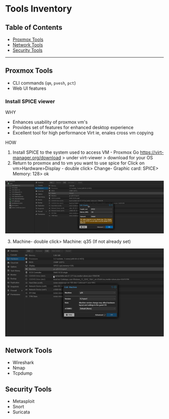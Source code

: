 # Tools Inventory

## Table of Contents

- [Proxmox Tools](#proxmox-tools)
- [Network Tools](#network-tools)
- [Security Tools](#security-tools)

---

## Proxmox Tools

- CLI commands (`qm`, `pvesh`, `pct`)
- Web UI features


### Install SPICE viewer ###

WHY
- Enhances usability of proxmox vm's
- Provides set of features for enhanced desktop experience
- Excellent tool for high performance Virt ie, enales cross vm copying

HOW

1. Install SPICE to the system used to access VM - Proxmox Go https://virt-manager.org/download > under virt-viewer > download for your OS
2. Return to proxmox and to vm you want to use spice for Click on vm>Hardware>Display - double click> Change- Graphic card: SPICE> Memory: 128> ok 

![screenshot_2025-08-14-01-31-28](images/screenshot_2025-08-14-01-31-28.png)

3. Machine- double click> Machine: q35 (If not already set)

![screenshot_2025-08-14-01-33-53](images/screenshot_2025-08-14-01-33-53.png)






## Network Tools

- Wireshark
- Nmap
- Tcpdump

## Security Tools

- Metasploit
- Snort
- Suricata
